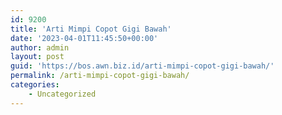 ```yaml
---
id: 9200
title: 'Arti Mimpi Copot Gigi Bawah'
date: '2023-04-01T11:45:50+00:00'
author: admin
layout: post
guid: 'https://bos.awn.biz.id/arti-mimpi-copot-gigi-bawah/'
permalink: /arti-mimpi-copot-gigi-bawah/
categories:
    - Uncategorized
---
```



